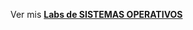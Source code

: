 Ver mis [**Labs de SISTEMAS OPERATIVOS**](https://github.com/achaval-tomas/Labs-Completos-FaMAF-Compu)
